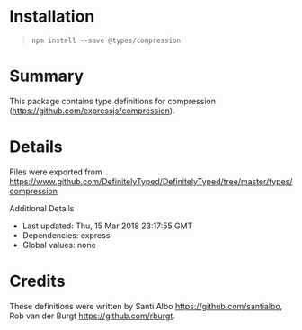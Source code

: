 # Installation
> `npm install --save @types/compression`

# Summary
This package contains type definitions for compression (https://github.com/expressjs/compression).

# Details
Files were exported from https://www.github.com/DefinitelyTyped/DefinitelyTyped/tree/master/types/compression

Additional Details
 * Last updated: Thu, 15 Mar 2018 23:17:55 GMT
 * Dependencies: express
 * Global values: none

# Credits
These definitions were written by Santi Albo <https://github.com/santialbo>, Rob van der Burgt <https://github.com/rburgt>.
